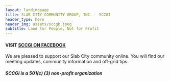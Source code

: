 ```yaml
---
layout: landingpage
title: SLAB CITY COMMUNITY GROUP, INC. - SCCGI
header_type: hero
header_img: assets/sccgb.jpeg
subtitle: Land for People, Not for Profit
---
```


#### VISIT [SCCGI ON FACEBOOK](http://www.facebook.com/SCCGinc/)
We are pleased to support our Slab City community online. You will find our meeting updates, community information and off-grid tips.

##### SCCGI is a 501(c) (3) non-profit organization
